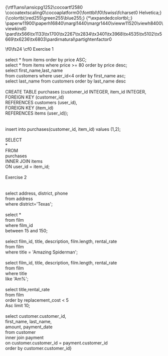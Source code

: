 {\rtf1\ansi\ansicpg1252\cocoartf2580
\cocoatextscaling0\cocoaplatform0{\fonttbl\f0\fswiss\fcharset0 Helvetica;}
{\colortbl;\red255\green255\blue255;}
{\*\expandedcolortbl;;}
\paperw11900\paperh16840\margl1440\margr1440\vieww11520\viewh8400\viewkind0
\pard\tx566\tx1133\tx1700\tx2267\tx2834\tx3401\tx3968\tx4535\tx5102\tx5669\tx6236\tx6803\pardirnatural\partightenfactor0

\f0\fs24 \cf0 Exercise 1\
\
select * from items order by price ASC;\
select * from items where price >= 80 order by price desc;\
select first_name,last_name \
from customers where user_id<4 order by first_name asc;\
select last_name from customers order by last_name desc\
\
CREATE TABLE purchases (customer_id INTEGER, item_id INTEGER, \
						FOREIGN KEY (customer_id) \
						REFERENCES customers (user_id), \
						FOREIGN KEY (item_id) \
						REFERENCES items (user_id));\
\
\
insert into purchases(customer_id, item_id) values (1,2);\
\
SELECT\
    *\
FROM\
    purchases\
INNER JOIN items\
    ON user_id = item_id;\
\
Exercise 2\
\
	\
select address, district, phone\
	from address\
	where district='Texas';\
	\
select *\
	from film\
	where film_id\
	between 15 and 150;\
	\
select film_id, title, description, film.length, rental_rate \
	from film \
	where title = 'Amazing Spiderman';\
\
select film_id, title, description, film.length, rental_rate \
	from film \
	where title \
	like 'Am%';\
	\
select title,rental_rate \
	from film \
	order by replacement_cost < 5\
	Asc limit 10;\
	\
select customer.customer_id, \
	first_name, last_name, \
	amount, payment_date\
	from customer \
	inner join payment\
	on customer.customer_id = payment.customer_id\
	order by customer.customer_id}